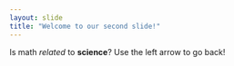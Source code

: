 ```yaml
---
layout: slide
title: "Welcome to our second slide!"
---
```

Is math *related* to **science**?
Use the left arrow to go back!
